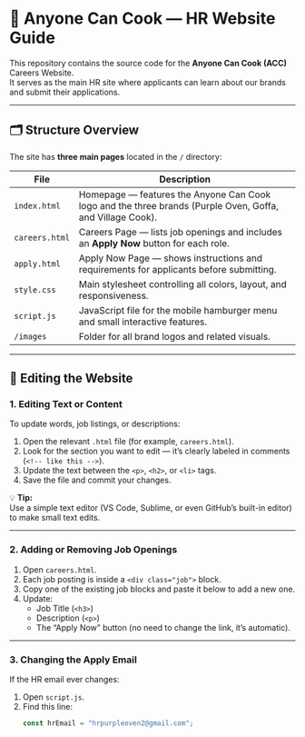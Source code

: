 # 🍳 Anyone Can Cook — HR Website Guide

This repository contains the source code for the **Anyone Can Cook (ACC)** Careers Website.  
It serves as the main HR site where applicants can learn about our brands and submit their applications.

---

## 🗂️ Structure Overview

The site has **three main pages** located in the `/` directory:

| File | Description |
|------|--------------|
| `index.html` | Homepage — features the Anyone Can Cook logo and the three brands (Purple Oven, Goffa, and Village Cook). |
| `careers.html` | Careers Page — lists job openings and includes an **Apply Now** button for each role. |
| `apply.html` | Apply Now Page — shows instructions and requirements for applicants before submitting. |
| `style.css` | Main stylesheet controlling all colors, layout, and responsiveness. |
| `script.js` | JavaScript file for the mobile hamburger menu and small interactive features. |
| `/images` | Folder for all brand logos and related visuals. |

---

## 🧾 Editing the Website

### 1. Editing Text or Content
To update words, job listings, or descriptions:
1. Open the relevant `.html` file (for example, `careers.html`).
2. Look for the section you want to edit — it’s clearly labeled in comments (`<!-- like this -->`).
3. Update the text between the `<p>`, `<h2>`, or `<li>` tags.
4. Save the file and commit your changes.

💡 **Tip:**  
Use a simple text editor (VS Code, Sublime, or even GitHub’s built-in editor) to make small text edits.

---

### 2. Adding or Removing Job Openings
1. Open `careers.html`.
2. Each job posting is inside a `<div class="job">` block.
3. Copy one of the existing job blocks and paste it below to add a new one.
4. Update:
   - Job Title (`<h3>`)
   - Description (`<p>`)
   - The “Apply Now” button (no need to change the link, it’s automatic).

---

### 3. Changing the Apply Email
If the HR email ever changes:
1. Open `script.js`.
2. Find this line:
   ```js
   const hrEmail = "hrpurpleoven2@gmail.com";
